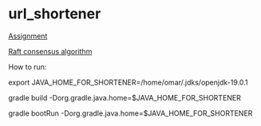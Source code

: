 # url_shortener

[Assignment](https://www.moodle.tum.de/pluginfile.php/4326211/mod_resource/content/1/Tutorial%209.pdf)

[Raft consensus algorithm](https://www.moodle.tum.de/pluginfile.php/4289424/mod_resource/content/1/Lecture%205%20Slides.pdf)

How to run:

export JAVA_HOME_FOR_SHORTENER=/home/omar/.jdks/openjdk-19.0.1

gradle build -Dorg.gradle.java.home=$JAVA_HOME_FOR_SHORTENER

gradle bootRun -Dorg.gradle.java.home=$JAVA_HOME_FOR_SHORTENER
